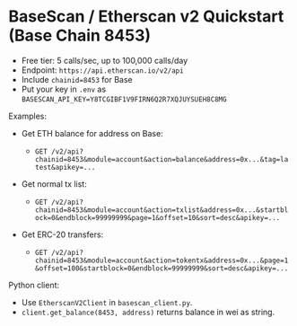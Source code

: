 # BaseScan / Etherscan v2 Quickstart (Base Chain 8453)

- Free tier: 5 calls/sec, up to 100,000 calls/day
- Endpoint: `https://api.etherscan.io/v2/api`
- Include `chainid=8453` for Base
- Put your key in `.env` as `BASESCAN_API_KEY=Y8TCGIBF1V9FIRN6Q2R7XQJUYSUEH8C8MG`

Examples:

- Get ETH balance for address on Base:
  - `GET /v2/api?chainid=8453&module=account&action=balance&address=0x...&tag=latest&apikey=...`

- Get normal tx list:
  - `GET /v2/api?chainid=8453&module=account&action=txlist&address=0x...&startblock=0&endblock=99999999&page=1&offset=10&sort=desc&apikey=...`

- Get ERC-20 transfers:
  - `GET /v2/api?chainid=8453&module=account&action=tokentx&address=0x...&page=1&offset=100&startblock=0&endblock=99999999&sort=desc&apikey=...`

Python client:

- Use `EtherscanV2Client` in `basescan_client.py`.
- `client.get_balance(8453, address)` returns balance in wei as string.
